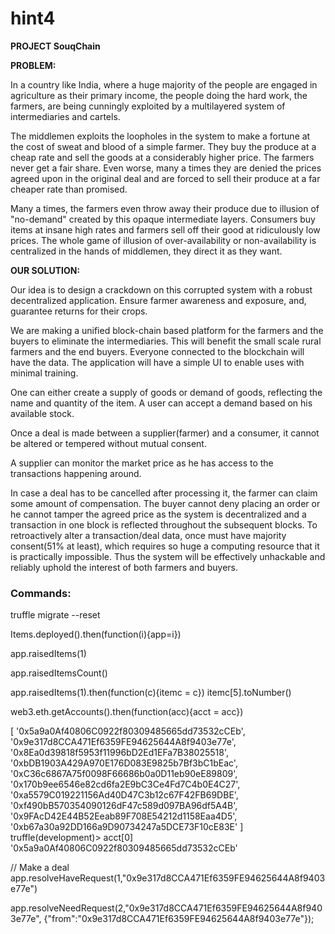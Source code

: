 # hint4

**PROJECT SouqChain**

**PROBLEM:**

In a country like India, where a huge majority of the people are engaged in agriculture as their primary income, the people doing the hard work, the farmers, are being cunningly exploited by a multilayered system of intermediaries and cartels.

The middlemen exploits the loopholes in the system to make a fortune at the cost of sweat and blood of a simple farmer. They buy the produce at a cheap rate and sell the goods at a considerably higher price. The farmers never get a fair share. Even worse, many a times they are denied the prices agreed upon in the original deal and are forced to sell their produce at a far cheaper rate than promised.

Many a times, the farmers even throw away their produce due to illusion of "no-demand" created by this opaque intermediate layers. Consumers buy items at insane high rates and farmers sell off their good at ridiculously low prices. The whole game of illusion of over-availability or non-availability is centralized in the hands of middlemen, they direct it as they want.

**OUR SOLUTION:**

Our idea is to design a crackdown on this corrupted system with a robust decentralized application. Ensure farmer awareness and exposure, and, guarantee returns for their crops.

We are making a unified block-chain based platform for the farmers and the buyers to eliminate the intermediaries. This will benefit the small scale rural farmers and the end buyers. Everyone connected to the blockchain will have the data. The application will have a simple UI to enable uses with minimal training.

One can either create a supply of goods or demand of goods, reflecting the name and quantity of the item. A user can accept a demand based on his available stock.

Once a deal is made between a supplier(farmer) and a consumer, it cannot be altered or tempered without mutual consent.

A supplier can monitor the market price as he has access to the transactions happening around.


In case a deal has to be cancelled after processing it, the farmer can claim some amount of compensation. The buyer cannot deny placing an order or he cannot tamper the agreed price as the system is decentralized and a transaction in one block is reflected throughout the subsequent blocks. To retroactively alter a transaction/deal data, once must have majority consent(51% at least), which requires so huge a computing resource that it is practically impossible. Thus the system will be effectively unhackable and reliably uphold the interest of both farmers and buyers.


### Commands:

truffle migrate --reset

Items.deployed().then(function(i){app=i})

app.raisedItems(1)

app.raisedItemsCount()

app.raisedItems(1).then(function(c){itemc = c})
itemc[5].toNumber()


web3.eth.getAccounts().then(function(acc){acct = acc})

[ '0x5a9a0Af40806C0922f80309485665dd73532cCEb',
  '0x9e317d8CCA471Ef6359FE94625644A8f9403e77e',
  '0x8Ea0d39818f5953f11996bD2Ed1EFa7B38025518',
  '0xbDB1903A429A970E176D083E9825b7Bf3bC1bEac',
  '0xC36c6867A75f0098F66686b0a0D11eb90eE89809',
  '0x170b9ee6546e82cd6fa2E9bC3Ce4Fd7C4b0E4C27',
  '0xa5579C019221156Ad40D47C3b12c67F42FB69DBE',
  '0xf490bB570354090126dF47c589d097BA96df5A4B',
  '0x9FAcD42E44B52Eeab89F708E54212d1158Eaa4D5',
  '0xb67a30a92DD166a9D90734247a5DCE73F10cE83E' ]
truffle(development)> acct[0]
'0x5a9a0Af40806C0922f80309485665dd73532cCEb'

// Make a deal
app.resolveHaveRequest(1,"0x9e317d8CCA471Ef6359FE94625644A8f9403e77e")

app.resolveNeedRequest(2,"0x9e317d8CCA471Ef6359FE94625644A8f9403e77e", {"from":"0x9e317d8CCA471Ef6359FE94625644A8f9403e77e"});
